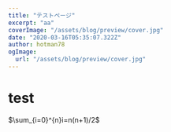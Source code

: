 ```yaml
---
title: "テストページ"
excerpt: "aa"
coverImage: "/assets/blog/preview/cover.jpg"
date: "2020-03-16T05:35:07.322Z"
author: hotman78
ogImage:
  url: "/assets/blog/preview/cover.jpg"
---
```


# test

$\sum_{i=0}^{n}i=n(n+1)/2$
